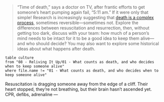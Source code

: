 > “Time of death,” says a doctor on TV, after frantic efforts to get someone’s heart pumping again fail, “5:11 am.” If it were only that simple! Research is increasingly suggesting that [death is a complex process](https://www.technologyreview.com/2023/11/17/1082937/what-is-death/), sometimes reversible—sometimes not. Explore the differences between resuscitation and resurrection, then, without getting too dark, discuss with your team: how much of a person’s mind needs to be intact for it to be a good idea to keep them alive—and who should decide? You may also want to explore some historical ideas about what happens after death.

```dataview
table culture
from "08 - Reliving It Up/01 - What counts as death, and who decides when to keep someone alive"
where file.name != "01 - What counts as death, and who decides when to keep someone alive"
```

Resuscitation is dragging someone away from the edge of a cliff. Their heart stopped, they’re not breathing, but their brain hasn’t ascended yet. CPR, defibs, adrenaline —